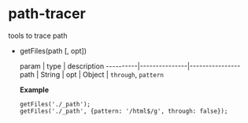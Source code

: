 # path-tracer
tools to trace path

- getFiles(path [, opt])

  param   |      type     |   description
----------|---------------|----------------
  path    |     String    |
  opt     |     Object    |   `through`, `pattern`
  
  **Example**  
  ```
  getFiles('./_path');
  getFiles('./_path', {pattern: '/html$/g', through: false});
  ```
